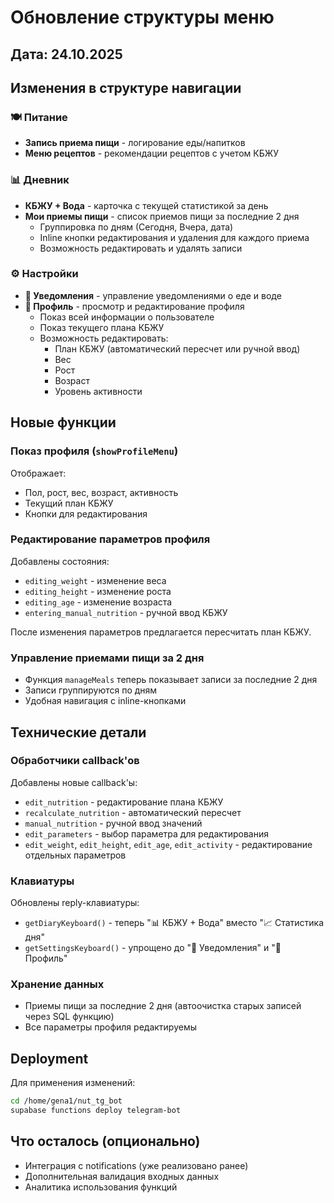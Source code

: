 # Обновление структуры меню

## Дата: 24.10.2025

## Изменения в структуре навигации

### 🍽 Питание
- **Запись приема пищи** - логирование еды/напитков
- **Меню рецептов** - рекомендации рецептов с учетом КБЖУ

### 📊 Дневник
- **КБЖУ + Вода** - карточка с текущей статистикой за день
- **Мои приемы пищи** - список приемов пищи за последние 2 дня
  - Группировка по дням (Сегодня, Вчера, дата)
  - Inline кнопки редактирования и удаления для каждого приема
  - Возможность редактировать и удалять записи

### ⚙️ Настройки
- **🔔 Уведомления** - управление уведомлениями о еде и воде
- **👤 Профиль** - просмотр и редактирование профиля
  - Показ всей информации о пользователе
  - Показ текущего плана КБЖУ
  - Возможность редактировать:
    - План КБЖУ (автоматический пересчет или ручной ввод)
    - Вес
    - Рост
    - Возраст
    - Уровень активности

## Новые функции

### Показ профиля (`showProfileMenu`)
Отображает:
- Пол, рост, вес, возраст, активность
- Текущий план КБЖУ
- Кнопки для редактирования

### Редактирование параметров профиля
Добавлены состояния:
- `editing_weight` - изменение веса
- `editing_height` - изменение роста
- `editing_age` - изменение возраста
- `entering_manual_nutrition` - ручной ввод КБЖУ

После изменения параметров предлагается пересчитать план КБЖУ.

### Управление приемами пищи за 2 дня
- Функция `manageMeals` теперь показывает записи за последние 2 дня
- Записи группируются по дням
- Удобная навигация с inline-кнопками

## Технические детали

### Обработчики callback'ов
Добавлены новые callback'ы:
- `edit_nutrition` - редактирование плана КБЖУ
- `recalculate_nutrition` - автоматический пересчет
- `manual_nutrition` - ручной ввод значений
- `edit_parameters` - выбор параметра для редактирования
- `edit_weight`, `edit_height`, `edit_age`, `edit_activity` - редактирование отдельных параметров

### Клавиатуры
Обновлены reply-клавиатуры:
- `getDiaryKeyboard()` - теперь "📊 КБЖУ + Вода" вместо "📈 Статистика дня"
- `getSettingsKeyboard()` - упрощено до "🔔 Уведомления" и "👤 Профиль"

### Хранение данных
- Приемы пищи за последние 2 дня (автоочистка старых записей через SQL функцию)
- Все параметры профиля редактируемы

## Deployment

Для применения изменений:

```bash
cd /home/gena1/nut_tg_bot
supabase functions deploy telegram-bot
```

## Что осталось (опционально)
- Интеграция с notifications (уже реализовано ранее)
- Дополнительная валидация входных данных
- Аналитика использования функций

